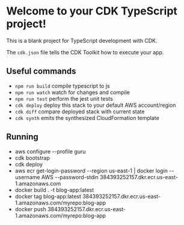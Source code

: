 # Welcome to your CDK TypeScript project!

This is a blank project for TypeScript development with CDK.

The `cdk.json` file tells the CDK Toolkit how to execute your app.

## Useful commands

 * `npm run build`   compile typescript to js
 * `npm run watch`   watch for changes and compile
 * `npm run test`    perform the jest unit tests
 * `cdk deploy`      deploy this stack to your default AWS account/region
 * `cdk diff`        compare deployed stack with current state
 * `cdk synth`       emits the synthesized CloudFormation template

 ## Running

 * aws configure --profile guru
 * cdk bootstrap
 * cdk deploy
 * aws ecr get-login-password --region us-east-1 | docker login --username AWS --password-stdin 384393252157.dkr.ecr.us-east-1.amazonaws.com
 * docker build . -t blog-app:latest
 * docker tag blog-app:latest 384393252157.dkr.ecr.us-east-1.amazonaws.com/myrepo:blog-app
 * docker push 384393252157.dkr.ecr.us-east-1.amazonaws.com/myrepo:blog-app

